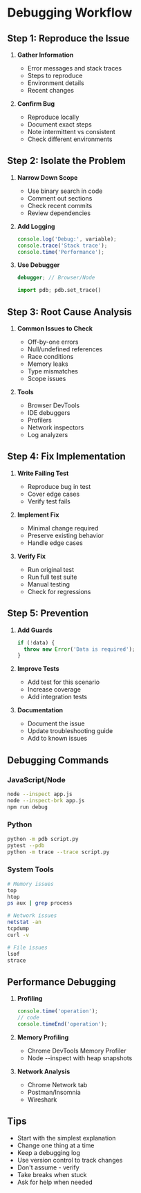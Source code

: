 # Debugging Workflow

## Step 1: Reproduce the Issue
1. **Gather Information**
   - Error messages and stack traces
   - Steps to reproduce
   - Environment details
   - Recent changes

2. **Confirm Bug**
   - Reproduce locally
   - Document exact steps
   - Note intermittent vs consistent
   - Check different environments

## Step 2: Isolate the Problem
1. **Narrow Down Scope**
   - Use binary search in code
   - Comment out sections
   - Check recent commits
   - Review dependencies

2. **Add Logging**
   ```javascript
   console.log('Debug:', variable);
   console.trace('Stack trace');
   console.time('Performance');
   ```

3. **Use Debugger**
   ```javascript
   debugger; // Browser/Node
   ```
   ```python
   import pdb; pdb.set_trace()
   ```

## Step 3: Root Cause Analysis
1. **Common Issues to Check**
   - Off-by-one errors
   - Null/undefined references
   - Race conditions
   - Memory leaks
   - Type mismatches
   - Scope issues

2. **Tools**
   - Browser DevTools
   - IDE debuggers
   - Profilers
   - Network inspectors
   - Log analyzers

## Step 4: Fix Implementation
1. **Write Failing Test**
   - Reproduce bug in test
   - Cover edge cases
   - Verify test fails

2. **Implement Fix**
   - Minimal change required
   - Preserve existing behavior
   - Handle edge cases

3. **Verify Fix**
   - Run original test
   - Run full test suite
   - Manual testing
   - Check for regressions

## Step 5: Prevention
1. **Add Guards**
   ```javascript
   if (!data) {
     throw new Error('Data is required');
   }
   ```

2. **Improve Tests**
   - Add test for this scenario
   - Increase coverage
   - Add integration tests

3. **Documentation**
   - Document the issue
   - Update troubleshooting guide
   - Add to known issues

## Debugging Commands

### JavaScript/Node
```bash
node --inspect app.js
node --inspect-brk app.js
npm run debug
```

### Python
```bash
python -m pdb script.py
pytest --pdb
python -m trace --trace script.py
```

### System Tools
```bash
# Memory issues
top
htop
ps aux | grep process

# Network issues
netstat -an
tcpdump
curl -v

# File issues
lsof
strace
```

## Performance Debugging
1. **Profiling**
   ```javascript
   console.time('operation');
   // code
   console.timeEnd('operation');
   ```

2. **Memory Profiling**
   - Chrome DevTools Memory Profiler
   - Node --inspect with heap snapshots

3. **Network Analysis**
   - Chrome Network tab
   - Postman/Insomnia
   - Wireshark

## Tips
- Start with the simplest explanation
- Change one thing at a time
- Keep a debugging log
- Use version control to track changes
- Don't assume - verify
- Take breaks when stuck
- Ask for help when needed